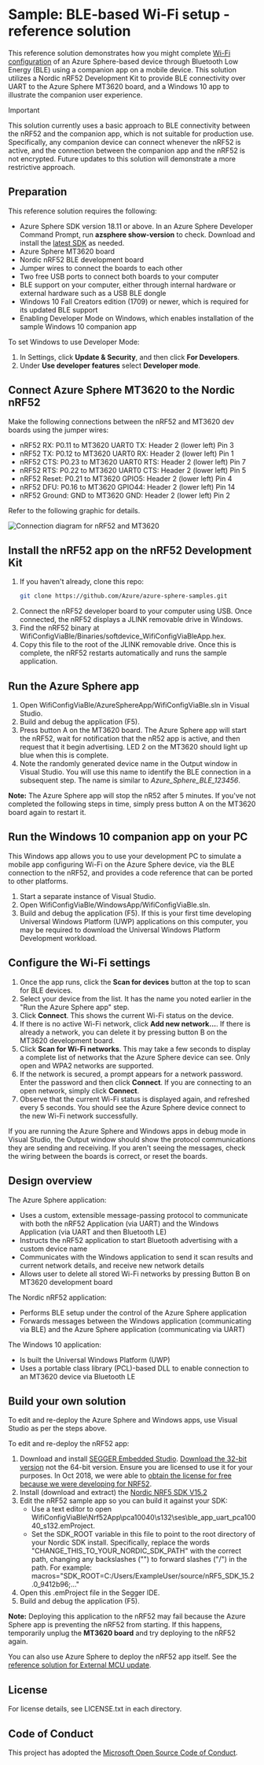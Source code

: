 # Sample: BLE-based Wi-Fi setup - reference solution

This reference solution demonstrates how you might complete [Wi-Fi configuration](https://docs.microsoft.com/en-us/azure-sphere/network/wifi-including-ble) of an Azure Sphere-based device through Bluetooth Low Energy (BLE) using a companion app on a mobile device. This solution utilizes a Nordic nRF52 Development Kit to provide BLE connectivity over UART to the Azure Sphere MT3620 board, and a Windows 10 app to illustrate the companion user experience. 

> [!IMPORTANT]
> This solution currently uses a basic approach to BLE connectivity between the nRF52 and the companion app, which is not suitable for production use. Specifically, any companion device can connect whenever the nRF52 is active, and the connection between the companion app and the nRF52 is not encrypted. Future updates to this solution will demonstrate a more restrictive approach.

## Preparation

This reference solution requires the following:

- Azure Sphere SDK version 18.11 or above. In an Azure Sphere Developer Command Prompt, run **azsphere show-version** to check. Download and install the [latest SDK](https://aka.ms/AzureSphereSDKDownload) as needed.
- Azure Sphere MT3620 board
- Nordic nRF52 BLE development board
- Jumper wires to connect the boards to each other
- Two free USB ports to connect both boards to your computer
- BLE support on your computer, either through internal hardware or external hardware such as a USB BLE dongle
- Windows 10 Fall Creators edition (1709) or newer, which is required for its updated BLE support
- Enabling Developer Mode on Windows, which enables installation of the sample Windows 10 companion app

To set Windows to use Developer Mode:
1. In Settings, click **Update & Security**, and then click **For Developers**.
1. Under **Use developer features** select **Developer mode**.

## Connect Azure Sphere MT3620 to the Nordic nRF52

Make the following connections between the nRF52 and MT3620 dev boards using the jumper wires:

- nRF52 RX: P0.11 to MT3620 UART0 TX: Header 2 (lower left) Pin 3
- nRF52 TX: P0.12 to MT3620 UART0 RX: Header 2 (lower left) Pin 1
- nRF52 CTS: P0.23 to MT3620 UART0 RTS: Header 2 (lower left) Pin 7
- nRF52 RTS: P0.22 to MT3620 UART0 CTS: Header 2 (lower left) Pin 5
- nRF52 Reset: P0.21 to MT3620 GPIO5: Header 2 (lower left) Pin 4
- nRF52 DFU: P0.16 to MT3620 GPIO44: Header 2 (lower left) Pin 14
- nRF52 Ground: GND to MT3620 GND: Header 2 (lower left) Pin 2

Refer to the following graphic for details.

![Connection diagram for nRF52 and MT3620](./media/nRF52_MT3620_connection.png)

## Install the nRF52 app on the nRF52 Development Kit

1. If you haven't already, clone this repo: 
    ```sh
    git clone https://github.com/Azure/azure-sphere-samples.git

1. Connect the nRF52 developer board to your computer using USB. Once connected, the nRF52 displays a JLINK removable drive in Windows.
1. Find the nRF52 binary at WifiConfigViaBle/Binaries/softdevice_WifiConfigViaBleApp.hex.
1. Copy this file to the root of the JLINK removable drive. Once this is complete, the nRF52 restarts automatically and runs the sample application.

## Run the Azure Sphere app

1. Open WifiConfigViaBle/AzureSphereApp/WifiConfigViaBle.sln in Visual Studio.
1. Build and debug the application (F5).
1. Press button A on the MT3620 board. The Azure Sphere app will start the nRF52, wait for notification that the nR52 app is active, and then request that it begin advertising. LED 2 on the MT3620 should light up blue when this is complete.
1. Note the randomly generated device name in the Output window in Visual Studio. You will use this name to identify the BLE connection in a subsequent step. The name is similar to *Azure_Sphere_BLE_123456*. 

**Note:** The Azure Sphere app will stop the nR52 after 5 minutes. If you've not completed the following steps in time, simply press button A on the MT3620 board again to restart it.

## Run the Windows 10 companion app on your PC

This Windows app allows you to use your development PC to simulate a mobile app configuring Wi-Fi on the Azure Sphere device, via the BLE connection to the nRF52, and provides a code reference that can be ported to other platforms.

1. Start a separate instance of Visual Studio.
1. Open WifiConfigViaBle/WindowsApp/WifiConfigViaBle.sln.
1. Build and debug the application (F5). If this is your first time developing Universal Windows Platform (UWP) applications on this computer, you may be required to download the Universal Windows Platform Development workload.

## Configure the Wi-Fi settings

1. Once the app runs, click the **Scan for devices** button at the top to scan for BLE devices.
1. Select your device from the list. It has the name you noted earlier in the "Run the Azure Sphere app" step.
1. Click **Connect**. This shows the current Wi-Fi status on the device.
1. If there is no active Wi-Fi network, click **Add new network...**. If there is already a network, you can delete it by pressing button B on the MT3620 development board.
1. Click **Scan for Wi-Fi networks**. This may take a few seconds to display a complete list of networks that the Azure Sphere device can see. Only open and WPA2 networks are supported.
1. If the network is secured, a prompt appears for a network password. Enter the password and then click **Connect**. If you are connecting to an open network, simply click **Connect**.
1. Observe that the current Wi-Fi status is displayed again, and refreshed every 5 seconds. You should see the Azure Sphere device connect to the new Wi-Fi network successfully. 

If you are running the Azure Sphere and Windows apps in debug mode in Visual Studio, the Output window should show the protocol communications they are sending and receiving. If you aren't seeing the messages, check the wiring between the boards is correct, or reset the boards.

## Design overview

The Azure Sphere application:

- Uses a custom, extensible message-passing protocol to communicate with both the nRF52 Application (via UART) and the Windows Application (via UART and then Bluetooth LE)
- Instructs the nRF52 application to start Bluetooth advertising with a custom device name
- Communicates with the Windows application to send it scan results and current network details, and receive new network details
- Allows user to delete all stored Wi-Fi networks by pressing Button B on MT3620 development board

The Nordic nRF52 application:

- Performs BLE setup under the control of the Azure Sphere application
- Forwards messages between the Windows application (communicating via BLE) and the Azure Sphere application (communicating via UART)

The Windows 10 application:

- Is built the Universal Windows Platform (UWP)
- Uses a portable class library (PCL)-based DLL to enable connection to an MT3620 device via Bluetooth LE

## Build your own solution

To edit and re-deploy the Azure Sphere and Windows apps, use Visual Studio as per the steps above.

To edit and re-deploy the nRF52 app:

1. Download and install [SEGGER Embedded Studio](https://www.segger.com/downloads/embedded-studio). [Download the 32-bit version](https://www.segger.com/downloads/embedded-studio/EmbeddedStudio_ARM_Win_x86) not the 64-bit version. Ensure you are licensed to use it for your purposes. In Oct 2018, we were able to [obtain the license for free because we were developing for NRF52](https://www.segger.com/news/segger-embedded-studio-ide-now-free-for-nordic-sdk-users/).
1. Install (download and extract) the [Nordic NRF5 SDK V15.2](https://www.nordicsemi.com/eng/Products/Bluetooth-low-energy/nRF5-SDK#Downloads)
1. Edit the nRF52 sample app so you can build it against your SDK:
    - Use a text editor to open WifiConfigViaBle\Nrf52App\pca10040\s132\ses\ble_app_uart_pca10040_s132.emProject.
    - Set the SDK_ROOT variable in this file to point to the root directory of your Nordic SDK install. Specifically, replace the words "CHANGE_THIS_TO_YOUR_NORDIC_SDK_PATH" with the correct path, changing any backslashes ("\") to forward slashes ("/") in the path. For example: macros="SDK_ROOT=C:/Users/ExampleUser/source/nRF5_SDK_15.2.0_9412b96;…"
1. Open this .emProject file in the Segger IDE.
1. Build and debug the application (F5).

**Note:** Deploying this application to the nRF52 may fail because the Azure Sphere app is preventing the nRF52 from starting. If this happens, temporarily unplug the **MT3620 board** and try deploying to the nRF52 again.

You can also use Azure Sphere to deploy the nRF52 app itself. See the [reference solution for External MCU update](https://github.com/Azure/azure-sphere-samples/tree/master/Samples/ExternalMcuUpdateNrf52).

## License
For license details, see LICENSE.txt in each directory.

## Code of Conduct
This project has adopted the [Microsoft Open Source Code of Conduct](https://opensource.microsoft.com/codeofconduct/).

